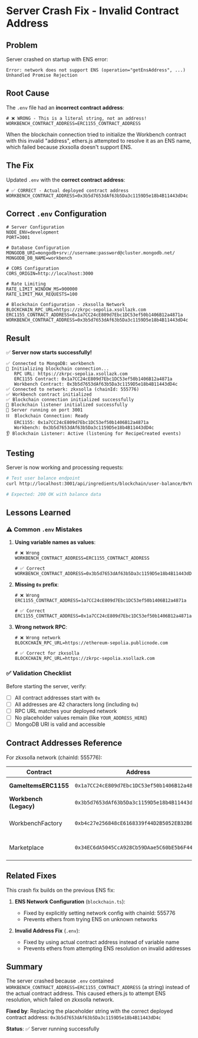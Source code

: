 # Server Crash Fix - Invalid Contract Address

## Problem

Server crashed on startup with ENS error:

```
Error: network does not support ENS (operation="getEnsAddress", ...)
Unhandled Promise Rejection
```

## Root Cause

The `.env` file had an **incorrect contract address**:

```env
# ❌ WRONG - This is a literal string, not an address!
WORKBENCH_CONTRACT_ADDRESS=ERC1155_CONTRACT_ADDRESS
```

When the blockchain connection tried to initialize the Workbench contract with this invalid "address", ethers.js attempted to resolve it as an ENS name, which failed because zkxsolla doesn't support ENS.

## The Fix

Updated `.env` with the **correct contract address**:

```env
# ✅ CORRECT - Actual deployed contract address
WORKBENCH_CONTRACT_ADDRESS=0x3b5d7653dAf63b5Da3c1159D5e18b4B11443dD4c
```

## Correct `.env` Configuration

```env
# Server Configuration
NODE_ENV=development
PORT=3001

# Database Configuration
MONGODB_URI=mongodb+srv://username:password@cluster.mongodb.net/
MONGODB_DB_NAME=workbench

# CORS Configuration
CORS_ORIGIN=http://localhost:3000

# Rate Limiting
RATE_LIMIT_WINDOW_MS=900000
RATE_LIMIT_MAX_REQUESTS=100

# Blockchain Configuration - zkxsolla Network
BLOCKCHAIN_RPC_URL=https://zkrpc-sepolia.xsollazk.com
ERC1155_CONTRACT_ADDRESS=0x1a7CC24cE809d7Ebc1DC53ef50b1406B12a4871a
WORKBENCH_CONTRACT_ADDRESS=0x3b5d7653dAf63b5Da3c1159D5e18b4B11443dD4c
```

## Result

✅ **Server now starts successfully!**

```
✅ Connected to MongoDB: workbench
🔗 Initializing blockchain connection...
   RPC URL: https://zkrpc-sepolia.xsollazk.com
   ERC1155 Contract: 0x1a7CC24cE809d7Ebc1DC53ef50b1406B12a4871a
   Workbench Contract: 0x3b5d7653dAf63b5Da3c1159D5e18b4B11443dD4c
✅ Connected to network: zkxsolla (chainId: 555776)
✅ Workbench contract initialized
✅ Blockchain connection initialized successfully
🔗 Blockchain listener initialized successfully
🚀 Server running on port 3001
⛓️  Blockchain Connection: Ready
   ERC1155: 0x1a7CC24cE809d7Ebc1DC53ef50b1406B12a4871a
   Workbench: 0x3b5d7653dAf63b5Da3c1159D5e18b4B11443dD4c
👂 Blockchain Listener: Active (listening for RecipeCreated events)
```

## Testing

Server is now working and processing requests:

```bash
# Test user balance endpoint
curl http://localhost:3001/api/ingredients/blockchain/user-balance/0xYourAddress

# Expected: 200 OK with balance data
```

## Lessons Learned

### ⚠️ Common `.env` Mistakes

1. **Using variable names as values**:
   ```env
   # ❌ Wrong
   WORKBENCH_CONTRACT_ADDRESS=ERC1155_CONTRACT_ADDRESS
   
   # ✅ Correct
   WORKBENCH_CONTRACT_ADDRESS=0x3b5d7653dAf63b5Da3c1159D5e18b4B11443dD4c
   ```

2. **Missing `0x` prefix**:
   ```env
   # ❌ Wrong
   ERC1155_CONTRACT_ADDRESS=1a7CC24cE809d7Ebc1DC53ef50b1406B12a4871a
   
   # ✅ Correct
   ERC1155_CONTRACT_ADDRESS=0x1a7CC24cE809d7Ebc1DC53ef50b1406B12a4871a
   ```

3. **Wrong network RPC**:
   ```env
   # ❌ Wrong network
   BLOCKCHAIN_RPC_URL=https://ethereum-sepolia.publicnode.com
   
   # ✅ Correct for zkxsolla
   BLOCKCHAIN_RPC_URL=https://zkrpc-sepolia.xsollazk.com
   ```

### ✅ Validation Checklist

Before starting the server, verify:

- [ ] All contract addresses start with `0x`
- [ ] All addresses are 42 characters long (including `0x`)
- [ ] RPC URL matches your deployed network
- [ ] No placeholder values remain (like `YOUR_ADDRESS_HERE`)
- [ ] MongoDB URI is valid and accessible

## Contract Addresses Reference

For zkxsolla network (chainId: 555776):

| Contract | Address | Purpose |
|----------|---------|---------|
| **GameItemsERC1155** | `0x1a7CC24cE809d7Ebc1DC53ef50b1406B12a4871a` | ERC1155 tokens |
| **Workbench (Legacy)** | `0x3b5d7653dAf63b5Da3c1159D5e18b4B11443dD4c` | Crafting system |
| WorkbenchFactory | `0xb4c27e256848cE6168339f44D2B5052EB32B6eF3` | Factory (not yet integrated) |
| Marketplace | `0x34EC6dA5045CcA928Cb59DAae5C60bE5b6F44E50` | Trading (not yet integrated) |

## Related Fixes

This crash fix builds on the previous ENS fix:

1. **ENS Network Configuration** (`blockchain.ts`):
   - Fixed by explicitly setting network config with chainId: 555776
   - Prevents ethers from trying ENS on unknown networks

2. **Invalid Address Fix** (`.env`):
   - Fixed by using actual contract address instead of variable name
   - Prevents ethers from attempting ENS resolution on invalid addresses

## Summary

The server crashed because `.env` contained `WORKBENCH_CONTRACT_ADDRESS=ERC1155_CONTRACT_ADDRESS` (a string) instead of the actual contract address. This caused ethers.js to attempt ENS resolution, which failed on zkxsolla network.

**Fixed by**: Replacing the placeholder string with the correct deployed contract address: `0x3b5d7653dAf63b5Da3c1159D5e18b4B11443dD4c`

**Status**: ✅ Server running successfully

